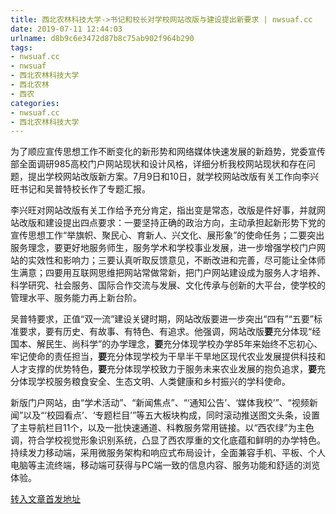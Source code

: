 ```yaml
---
title: 西北农林科技大学->书记和校长对学校网站改版与建设提出新要求 | nwsuaf.cc
date: 2019-07-11 12:44:03
urlname: d8b9c6e3472d87b8c75ab902f964b290
tags: 
- nwsuaf.cc
- nwsuaf
- 西北农林科技大学
- 西北农林
- 西农
categories:
- nwsuaf.cc
- 西北农林科技大学
---
```



为了顺应宣传思想工作不断变化的新形势和网络媒体快速发展的新趋势，党委宣传部全面调研985高校门户网站现状和设计风格，详细分析我校网站现状和存在问题，提出学校网站改版新方案。7月9日和10日，就学校网站改版有关工作向李兴旺书记和吴普特校长作了专题汇报。

李兴旺对网站改版有关工作给予充分肯定，指出变是常态，改版是件好事，并就网站改版和建设提出四点要求：一要坚持正确的政治方向，主动承担起新形势下党的宣传思想工作“举旗帜、聚民心、育新人、兴文化、展形象”的使命任务；二要突出服务理念，要更好地服务师生，服务学术和学校事业发展，进一步增强学校门户网站的实效性和影响力；三要认真听取反馈意见，不断改进和完善，尽可能让全体师生满意；四要用互联网思维把网站常做常新，把门户网站建设成为服务人才培养、科学研究、社会服务、国际合作交流与发展、文化传承与创新的大平台，使学校的管理水平、服务能力再上新台阶。

吴普特要求，正值“双一流”建设关键时期，网站改版要进一步突出“四有”“五要”标准要求，要有历史、有故事、有特色、有追求。他强调，网站改版**要**充分体现“经国本、解民生、尚科学”的办学理念，**要**充分体现学校办学85年来始终不忘初心、牢记使命的责任担当，**要**充分体现学校为干旱半干旱地区现代农业发展提供科技和人才支撑的优势特色，**要**充分体现学校致力于服务未来农业发展的抱负追求，**要**充分体现学校服务粮食安全、生态文明、人类健康和乡村振兴的学科使命。

新版门户网站，由“学术活动”、“新闻焦点”、“‘通知公告’、‘媒体我校’”、“视频新闻”以及“‘校园看点’、‘专题栏目’”等五大板块构成，同时滚动推送图文头条，设置了主导航栏目11个，以及一批快速通道、科教服务常用链接。以“西农绿”为主色调，符合学校视觉形象识别系统，凸显了西农厚重的文化底蕴和鲜明的办学特色。持续发力移动端，采用微服务架构和响应式布局设计，全面兼容手机、平板、个人电脑等主流终端，移动端可获得与PC端一致的信息内容、服务功能和舒适的浏览体验。





[转入文章首发地址](https://news.nwsuaf.edu.cn/xnxw/90866.htm)